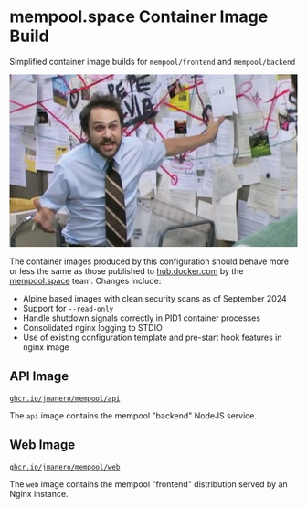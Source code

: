 mempool.space Container Image Build
===================================

Simplified container image builds for `mempool/frontend` and `mempool/backend`

![Unwinding NPM builds](./doc/npm.jpg)

The container images produced by this configuration should behave more or less the same as those published to [hub.docker.com](https://hub.docker.com/u/mempool) by the [mempool.space](https://mempool.space/about) team. Changes include:

- Alpine based images with clean security scans as of September 2024
- Support for `--read-only`
- Handle shutdown signals correctly in PID1 container processes
- Consolidated nginx logging to STDIO
- Use of existing configuration template and pre-start hook features in nginx image

## API Image

[`ghcr.io/jmanero/mempool/api`](https://github.com/users/jmanero/packages/container/package/mempool/api)

The `api` image contains the mempool "backend" NodeJS service.


## Web Image

[`ghcr.io/jmanero/mempool/web`](https://github.com/users/jmanero/packages/container/package/mempool/web)

The `web` image contains the mempool "frontend" distribution served by an Nginx instance.
